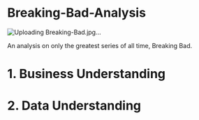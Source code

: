 # Breaking-Bad-Analysis

![Uploading Breaking-Bad.jpg…]()


An analysis on only the greatest series of all time, Breaking Bad. 


# 1. Business Understanding

# 2. Data Understanding
